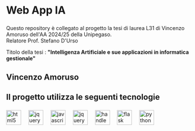 <h1 align="left">Web App IA </h1>

###

<p align="left">Questo repository è collegato al progetto la tesi di laurea L31 di Vincenzo Amoruso dell'AA 2024/25 della Unipegaso. <br/>Relatore Prof. Stefano D&apos;Urso</p>
<p align="left">Titolo della tesi : <b>&quot;Intelligenza Artificiale e sue applicazioni in informatica gestionale&quot;</b></p>
</p>


###

<h2 align="left">Vincenzo Amoruso</h2>

###

<h2 align="left">Il progetto utilizza le seguenti tecnologie</h2>

###

<div align="left">
  <img src="https://cdn.jsdelivr.net/gh/devicons/devicon/icons/html5/html5-original.svg" height="40" alt="html5 logo"  />
  <img width="12" />
  <img src="https://cdn.jsdelivr.net/gh/devicons/devicon/icons/css3/css3-original.svg" height="40" alt="jquery logo"  />
  <img width="12" />
  <img src="https://cdn.jsdelivr.net/gh/devicons/devicon/icons/javascript/javascript-original.svg" height="40" alt="javascript logo"  />
  <img width="12" />
  <img src="https://cdn.jsdelivr.net/gh/devicons/devicon/icons/jquery/jquery-original.svg" height="40" alt="jquery logo"  />
  <img width="12" />
  <img src="https://cdn.jsdelivr.net/gh/devicons/devicon/icons/handlebars/handlebars-original.svg" height="40" alt="handlebars logo"  />
  <img width="12" />
  <img src="https://cdn.jsdelivr.net/gh/devicons/devicon/icons/flask/flask-original.svg" height="40" alt="flask logo"  />
  <img width="12" />
  <img src="https://cdn.jsdelivr.net/gh/devicons/devicon/icons/python/python-original.svg" height="40" alt="python logo"  />
</div>

###
